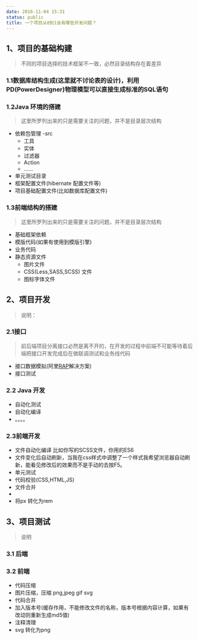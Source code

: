 ```yaml
---
date: 2016-11-04 15:31
status: public
title: 一个项目从0到1会有哪些开发问题？
---
```



## 1、项目的基础构建
> 不同的项目选择的技术框架不一致，必然目录结构存在着差异
###  1.1数据库结构生成(这里就不讨论表的设计)，利用PD(PowerDesigner)物理模型可以直接生成标准的SQL语句
### 1.2Java 环境的搭建
> 这里所罗列出来的只是需要关注的问题，并不是目录层次结构
- 依赖包管理
-src
    - 工具
    - 实体
    - 过滤器
    - Action
    -  ......
- 单元测试目录
- 框架配置文件(hibernate 配置文件等)
- 项目基础配置文件(比如数据库配置文件)
### 1.3前端结构的搭建
> 这里所罗列出来的只是需要关注的问题，并不是目录层次结构
- 基础框架依赖
- 模版代码(如果有使用到模版引擎)
- 业务代码
- 静态资源文件
     - 图片文件
     - CSS(Less,SASS,SCSS) 文件
     - 图标字体文件

## 2、项目开发
> 说明：
### 2.1接口
> 前后端项目分离接口必然是离不开的，在开发的过程中前端不可能等待着后端把接口开发完成后在做联调测试和业务线代码
- 接口数据模拟(阿里[RAP](https://github.com/thx/RAP)解决方案)
- 接口测试
### 2.2 Java 开发
- 自动化测试
- 自动化编译
- 。。。。
### 2.3前端开发
- 文件自动化编译 比如你写的SCSS文件，你用的ES6 
- 文件变化后自动刷新，当我在css样式中调整了一个样式我希望浏览器自动刷新，能看见修改后的效果而不是手动的去按F5。
- 单元测试
- 代码校验(CSS,HTML,JS)
- 文件合并
- 
- 将px 转化为rem

## 3、项目测试
> 说明
### 3.1 后端 

### 3.2 前端
 - 代码压缩
 -  图片压缩，压缩 png,jpeg gif  svg
 - 代码合并
 - 加入版本号(缓存作用，不能修改文件的名称，版本号根据内容计算，如果有改动则重新生成md5值)
 -  注释清理
 - svg 转化为png 

 
